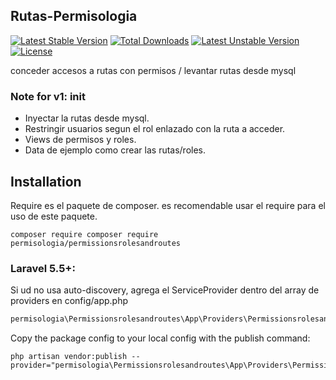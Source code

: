 ## Rutas-Permisologia

[![Latest Stable Version](https://poser.pugx.org/permisologia/permissionsrolesandroutes/v/stable)](https://packagist.org/packages/permisologia/permissionsrolesandroutes)
[![Total Downloads](https://poser.pugx.org/permisologia/permissionsrolesandroutes/downloads)](https://packagist.org/packages/permisologia/permissionsrolesandroutes)
[![Latest Unstable Version](https://poser.pugx.org/permisologia/permissionsrolesandroutes/v/unstable)](https://packagist.org/packages/permisologia/permissionsrolesandroutes)
[![License](https://poser.pugx.org/permisologia/permissionsrolesandroutes/license)](https://packagist.org/packages/permisologia/permissionsrolesandroutes)


conceder accesos a rutas con permisos / levantar rutas desde mysql

### Note for v1: init

 - Inyectar la rutas desde mysql.
 - Restringir usuarios segun el rol enlazado con la ruta a acceder.
 - Views de permisos y roles.
 - Data de ejemplo como crear las rutas/roles.

## Installation

Require es el paquete de composer. es recomendable usar el require para el uso de este paquete.

```shell
composer require composer require permisologia/permissionsrolesandroutes
```

### Laravel 5.5+:

Si ud no usa auto-discovery, agrega el ServiceProvider dentro del array de providers en config/app.php

```php
permisologia\Permissionsrolesandroutes\App\Providers\PermissionsrolesandroutesProvider::class,
```

Copy the package config to your local config with the publish command:

```shell
php artisan vendor:publish --provider="permisologia\Permissionsrolesandroutes\App\Providers\PermissionsrolesandroutesProvider"
```
